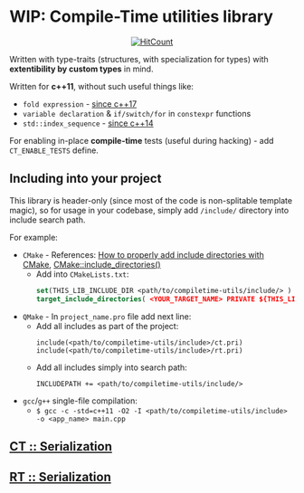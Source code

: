 # WIP: Compile-Time utilities library

<p align="center">
  <a href="http://hits.dwyl.com/inobelar/compiletime-utils">
    <img title="HitCount" src="http://hits.dwyl.com/inobelar/compiletime-utils.svg"/>
  </a>
</p>

Written with type-traits (structures, with specialization for types) with **extentibility by custom types** in mind.

Written for **c++11**, without such useful things like:
- `fold expression` - [since c++17](https://en.cppreference.com/w/cpp/language/fold)
- `variable declaration` & `if/switch/for` in `constexpr` functions
- `std::index_sequence` - [since c++14](https://en.cppreference.com/w/cpp/utility/integer_sequence)

For enabling in-place **compile-time** tests (useful during hacking) - add `CT_ENABLE_TESTS` define.

## Including into your project

This library is header-only (since most of the code is non-splitable template magic), so for usage in your codebase, simply add `/include/` directory into include search path.

For example:
- `CMake` - References: [How to properly add include directories with CMake](https://stackoverflow.com/questions/13703647/how-to-properly-add-include-directories-with-cmake), [CMake::include_directories()](https://cmake.org/cmake/help/latest/command/include_directories.html)
  - Add into `CMakeLists.txt`:
    ```cmake
    set(THIS_LIB_INCLUDE_DIR <path/to/compiletime-utils/include/> )
    target_include_directories( <YOUR_TARGET_NAME> PRIVATE ${THIS_LIB_INCLUDE_DIR})
    ```
- `QMake` - In `project_name.pro` file add next line:
  - Add all includes as part of the project:
    ```qmake
    include(<path/to/compiletime-utils/include>/ct.pri)
    include(<path/to/compiletime-utils/include>/rt.pri)
    ```
  - Add all includes simply into search path:
    ```qmake
    INCLUDEPATH += <path/to/compiletime-utils/include/>
    ```
- `gcc`/`g++` single-file compilation:
   - `$ gcc -c -std=c++11 -O2 -I <path/to/compiletime-utils/include> -o <app_name> main.cpp`

## [CT :: Serialization](./include/ct/serialization/README.md)

## [RT :: Serialization](./include/rt/serialization/README.md)
